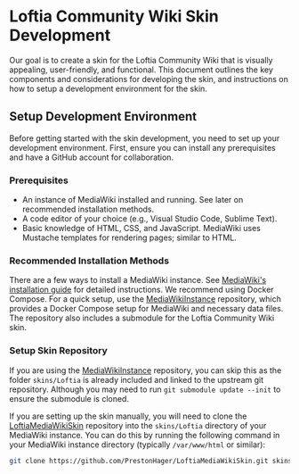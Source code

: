 # Loftia Community Wiki Skin Development

Our goal is to create a skin for the Loftia Community Wiki that is visually
appealing, user-friendly, and functional. This document outlines the key
components and considerations for developing the skin, and instructions on how
to setup a development environment for the skin.

## Setup Development Environment

Before getting started with the skin development, you need to set up your
development environment. First, ensure you can install any prerequisites and
have a GitHub account for collaboration.

### Prerequisites

 - An instance of MediaWiki installed and running. See later on recommended
   installation methods.
 - A code editor of your choice (e.g., Visual Studio Code, Sublime Text).
 - Basic knowledge of HTML, CSS, and JavaScript. MediaWiki uses Mustache templates
   for rendering pages; similar to HTML.

### Recommended Installation Methods

There are a few ways to install a MediaWiki instance. See [MediaWiki's
installation guide][1] for detailed instructions. We recommend using Docker
Compose. For a quick setup, use the [MediaWikiInstance][2] repository, which
provides a Docker Compose setup for MediaWiki and necessary data files. The
repository also includes a submodule for the Loftia Community Wiki skin.

### Setup Skin Repository

If you are using the [MediaWikiInstance][2] repository, you can skip this as the
folder `skins/Loftia` is already included and linked to the upstream git
repository. Although you may need to run `git submodule update --init` to
ensure the submodule is cloned.

If you are setting up the skin manually, you will need to clone the
[LoftiaMediaWikiSkin][3] repository into the `skins/Loftia` directory of your
MediaWiki instance. You can do this by running the following command in your
MediaWiki instance directory (typically `/var/www/html` or similar):

```bash
git clone https://github.com/PrestonHager/LoftiaMediaWikiSkin.git skins/Loftia
```

[1]: https://www.mediawiki.org/wiki/Manual:Installing_MediaWiki
[2]: https://github.com/PrestonHager/MediaWikiInstance
[3]: https://github.com/PrestonHager/LoftiaMediaWikiSkin

